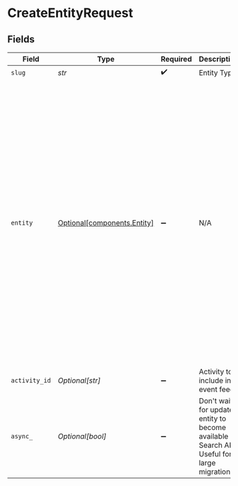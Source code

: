 # CreateEntityRequest


## Fields

| Field                                                                                                                                                                                                                                                                                                                                                            | Type                                                                                                                                                                                                                                                                                                                                                             | Required                                                                                                                                                                                                                                                                                                                                                         | Description                                                                                                                                                                                                                                                                                                                                                      | Example                                                                                                                                                                                                                                                                                                                                                          |
| ---------------------------------------------------------------------------------------------------------------------------------------------------------------------------------------------------------------------------------------------------------------------------------------------------------------------------------------------------------------- | ---------------------------------------------------------------------------------------------------------------------------------------------------------------------------------------------------------------------------------------------------------------------------------------------------------------------------------------------------------------- | ---------------------------------------------------------------------------------------------------------------------------------------------------------------------------------------------------------------------------------------------------------------------------------------------------------------------------------------------------------------- | ---------------------------------------------------------------------------------------------------------------------------------------------------------------------------------------------------------------------------------------------------------------------------------------------------------------------------------------------------------------- | ---------------------------------------------------------------------------------------------------------------------------------------------------------------------------------------------------------------------------------------------------------------------------------------------------------------------------------------------------------------- |
| `slug`                                                                                                                                                                                                                                                                                                                                                           | *str*                                                                                                                                                                                                                                                                                                                                                            | :heavy_check_mark:                                                                                                                                                                                                                                                                                                                                               | Entity Type                                                                                                                                                                                                                                                                                                                                                      | contact                                                                                                                                                                                                                                                                                                                                                          |
| `entity`                                                                                                                                                                                                                                                                                                                                                         | [Optional[components.Entity]](../../models/components/entity.md)                                                                                                                                                                                                                                                                                                 | :heavy_minus_sign:                                                                                                                                                                                                                                                                                                                                               | N/A                                                                                                                                                                                                                                                                                                                                                              | {<br/>"_id": "3fa85f64-5717-4562-b3fc-2c963f66afa6",<br/>"_org": "123",<br/>"_owners": [<br/>{<br/>"org_id": "123",<br/>"user_id": "123"<br/>}<br/>],<br/>"_schema": "contact",<br/>"_tags": [<br/>"example",<br/>"mock"<br/>],<br/>"_created_at": "2021-02-09T12:41:43.662Z",<br/>"_updated_at": "2021-02-09T12:41:43.662Z",<br/>"_acl": {<br/>"view": [<br/>"org:456",<br/>"org:789"<br/>],<br/>"edit": [<br/>"org:456"<br/>],<br/>"delete": [<br/>"org:456"<br/>]<br/>}<br/>} |
| `activity_id`                                                                                                                                                                                                                                                                                                                                                    | *Optional[str]*                                                                                                                                                                                                                                                                                                                                                  | :heavy_minus_sign:                                                                                                                                                                                                                                                                                                                                               | Activity to include in event feed                                                                                                                                                                                                                                                                                                                                | 01F130Q52Q6MWSNS8N2AVXV4JN                                                                                                                                                                                                                                                                                                                                       |
| `async_`                                                                                                                                                                                                                                                                                                                                                         | *Optional[bool]*                                                                                                                                                                                                                                                                                                                                                 | :heavy_minus_sign:                                                                                                                                                                                                                                                                                                                                               | Don't wait for updated entity to become available in Search API. Useful for large migrations                                                                                                                                                                                                                                                                     |                                                                                                                                                                                                                                                                                                                                                                  |